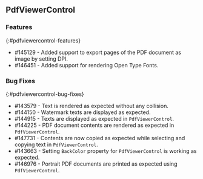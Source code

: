 ## PdfViewerControl

### Features
{:#pdfviewercontrol-features}

* \#145129 - Added support to export pages of the PDF document as image by setting DPI.
* \#146451 - Added support for rendering Open Type Fonts.

### Bug Fixes
{:#pdfviewercontrol-bug-fixes}

* \#143579 - Text is rendered as expected without any collision.
* \#144150 - Watermark texts are displayed as expected.
* \#144915 - Texts are displayed as expected in `PdfViewerControl`.
* \#144225 - PDF document contents are rendered as expected in `PdfViewerControl`.
* \#147731 - Contents are now copied as expected while selecting and copying text in `PdfViewerControl`.
* \#143663 - Setting `BackColor` property for `PdfViewerControl` is working as expected.
* \#146976 - Portrait PDF documents are printed as expected using `PdfViewerControl`.
